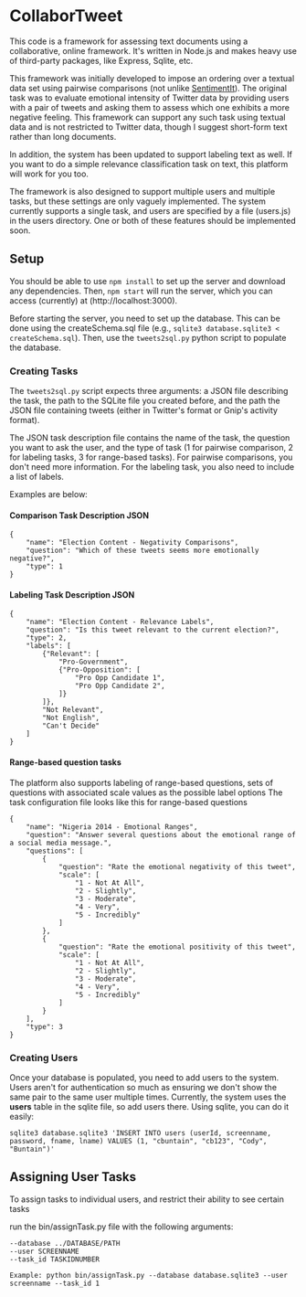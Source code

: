 # CollaborTweet

This code is a framework for assessing text documents using a collaborative, online framework. It's written in Node.js and makes heavy use of third-party packages, like Express, Sqlite, etc.

This framework was initially developed to impose an ordering over a textual data set using pairwise comparisons (not unlike [SentimentIt](https://www.sentimentit.com)). The original task was to evaluate emotional intensity of Twitter data by providing users with a pair of tweets and asking them to assess which one exhibits a more negative feeling. This framework can support any such task using textual data and is not restricted to Twitter data, though I suggest short-form text rather than long documents.

In addition, the system has been updated to support labeling text as well. If you want to do a simple relevance classification task on text, this platform will work for you too.

The framework is also designed to support multiple users and multiple tasks, but these settings are only vaguely implemented. The system currently supports a single task, and users are specified by a file (users.js) in the users directory. One or both of these features should be implemented soon.

## Setup

You should be able to use `npm install` to set up the server and download any dependencies. Then, `npm start` will run the server, which you can access (currently) at (http://localhost:3000). 

Before starting the server, you need to set up the database. This can be done using the createSchema.sql file (e.g., `sqlite3 database.sqlite3 < createSchema.sql`). Then, use the `tweets2sql.py` python script to populate the database.

### Creating Tasks

The `tweets2sql.py` script expects three arguments: a JSON file describing the task, the path to the SQLite file you created before, and the path the JSON file containing tweets (either in Twitter's format or Gnip's activity format).

The JSON task description file contains the name of the task, the question you want to ask the user, and the type of task (1 for pairwise comparison, 2 for labeling tasks, 3 for range-based tasks). For pairwise comparisons, you don't need more information. For the labeling task, you also need to include a list of labels.

Examples are below:

#### Comparison Task Description JSON

	{
		"name": "Election Content - Negativity Comparisons",
		"question": "Which of these tweets seems more emotionally negative?",
		"type": 1
	}

#### Labeling Task Description JSON

	{
		"name": "Election Content - Relevance Labels",
		"question": "Is this tweet relevant to the current election?",
		"type": 2,
	    "labels": [
	        {"Relevant": [
	            "Pro-Government",
	            {"Pro-Opposition": [
	                "Pro Opp Candidate 1",
	                "Pro Opp Candidate 2",
	            ]}
	        ]},
	        "Not Relevant",
	        "Not English",
	        "Can't Decide"
	    ]
	}

#### Range-based question tasks

The platform also supports labeling of range-based questions, sets of questions with associated scale values as the possible label options
The task configuration file looks like this for range-based questions

	{
		"name": "Nigeria 2014 - Emotional Ranges",
		"question": "Answer several questions about the emotional range of a social media message.",
		"questions": [
			{
				"question": "Rate the emotional negativity of this tweet",
				"scale": [
					"1 - Not At All",
					"2 - Slightly",
					"3 - Moderate",
					"4 - Very",
					"5 - Incredibly"
				]
			},
			{
				"question": "Rate the emotional positivity of this tweet",
				"scale": [
					"1 - Not At All",
					"2 - Slightly",
					"3 - Moderate",
					"4 - Very",
					"5 - Incredibly"
				]
			}
		],
		"type": 3
	}

### Creating Users

Once your database is populated, you need to add users to the system. Users aren't for authentication so much as ensuring we don't show the same pair to the same user multiple times. Currently, the system uses the __users__ table in the sqlite file, so add users there. Using sqlite, you can do it easily:

	sqlite3 database.sqlite3 'INSERT INTO users (userId, screenname, password, fname, lname) VALUES (1, "cbuntain", "cb123", "Cody", "Buntain")'

## Assigning User Tasks

To assign tasks to individual users, and restrict their ability to see certain tasks

run the bin/assignTask.py file with the following arguments:

	--database ../DATABASE/PATH
	--user SCREENNAME
	--task_id TASKIDNUMBER
	 
	Example: python bin/assignTask.py --database database.sqlite3 --user screenname --task_id 1

